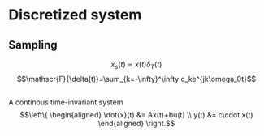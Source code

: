 # Discretized system
## Sampling
$$x_s(t)=x(t)\delta_T(t)$$
$$\mathscr{F}{\delta(t)}=\sum_{k=-\infty}^\infty c_ke^{jk\omega_0t}$$

## 
A continous time-invariant system
$$\left\{ \begin{aligned} 
\dot{x}(t) &= Ax(t)+bu(t)
\\ 
y(t) &= c\cdot x(t)
\end{aligned} \right.$$
